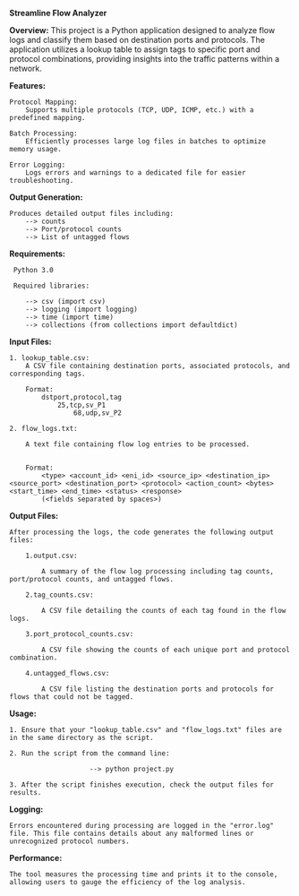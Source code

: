 **Streamline Flow Analyzer**

**Overview:**
	This project is a Python application designed to analyze flow logs and classify them based on destination ports and protocols. The application utilizes a lookup table to assign tags to specific port and protocol combinations, providing insights into the traffic patterns within a network.

**Features:**

	Protocol Mapping:
		Supports multiple protocols (TCP, UDP, ICMP, etc.) with a predefined mapping.

	Batch Processing:
		Efficiently processes large log files in batches to optimize memory usage.

	Error Logging:
	 	Logs errors and warnings to a dedicated file for easier troubleshooting.

**Output Generation:**

 	Produces detailed output files including:
  		--> counts
  		--> Port/protocol counts
  		--> List of untagged flows


**Requirements:**

	 Python 3.0
  
	 Required libraries:
  
  		--> csv (import csv)
  		--> logging (import logging)
  		--> time (import time)
  		--> collections (from collections import defaultdict)
    
**Input Files:**

	1. lookup_table.csv:
		A CSV file containing destination ports, associated protocols, and corresponding tags.
 		
		Format:
			dstport,protocol,tag
     			25,tcp,sv_P1	
    		        68,udp,sv_P2
	
	2. flow_logs.txt:
 
		A text file containing flow log entries to be processed.
   		
		
		Format:
			<type> <account_id> <eni_id> <source_ip> <destination_ip> <source_port> <destination_port> <protocol> <action_count> <bytes> <start_time> <end_time> <status> <response>
			(<fields separated by spaces>)


**Output Files:**
	
	After processing the logs, the code generates the following output files:

		1.output.csv:
  
			A summary of the flow log processing including tag counts, port/protocol counts, and untagged flows.
   
		2.tag_counts.csv:
  
			A CSV file detailing the counts of each tag found in the flow logs.
   
		3.port_protocol_counts.csv:
  
			A CSV file showing the counts of each unique port and protocol combination.
   
		4.untagged_flows.csv:
  
			A CSV file listing the destination ports and protocols for flows that could not be tagged.
   

**Usage:**

	1. Ensure that your "lookup_table.csv" and "flow_logs.txt" files are in the same directory as the script.
 
	2. Run the script from the command line:  
 
						--> python project.py

	3. After the script finishes execution, check the output files for results.


**Logging:**

	Errors encountered during processing are logged in the "error.log" file. This file contains details about any malformed lines or unrecognized protocol numbers.

**Performance:**

	The tool measures the processing time and prints it to the console, allowing users to gauge the efficiency of the log analysis.
